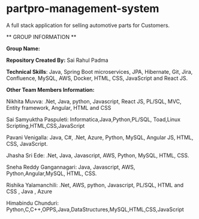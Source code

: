 # partpro-management-system
A full stack application for selling automotive parts for Customers.

** GROUP INFORMATION **


**Group Name:**

**Repository Created By:** Sai Rahul Padma

**Technical Skills**: Java, Spring Boot microservices, JPA, Hibernate, Git, Jira, Confluence, MySQL, AWS, Docker, HTML, CSS, JavaScript and React JS.

**Other Team Members Information:**

Nikhita Muvva: .Net, Java, python, Javascript, React JS, PL/SQL, MVC, Entity framework, Angular, HTML and CSS

Sai Samyuktha Paspuleti: Informatica,Java,Python,PL/SQL, Toad,Linux Scripting,HTML,CSS,JavaScript

Pavani Venigalla: Java, C#, .Net, Azure, Python, MySQL, Angular JS, HTML, CSS, JavaScript.

Jhasha Sri Ede: .Net, Java, Javascript, AWS, Python, MySQL, HTML, CSS.

Sneha Reddy Gangannagari: Java, Javascript, AWS, Python,Angular,MySQL, HTML, CSS.

Rishika Yalamanchili: .Net, AWS, python, Javascript, PL/SQL, HTML and CSS , Java , Azure

Himabindu Chunduri: Python,C,C++,OPPS,Java,DataStructures,MySQL,HTML,CSS,JavaScript








